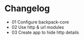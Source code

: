 # Changelog

- 01 Configure backpack-core
- 02 Use http & url modules
- 03 Create app to hide http details
